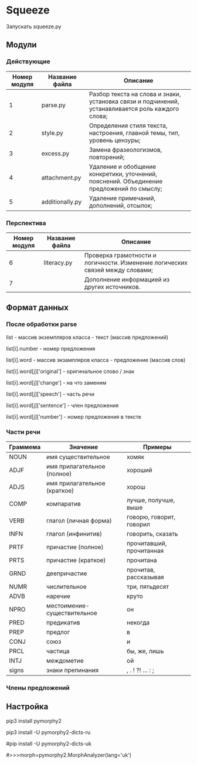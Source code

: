 # Squeeze
Запускать squeeze.py

Модули
-----
### Действующие

Номер модуля | Название файла | Описание
---|---|---
1 | parse.py | Разбор текста на слова и знаки, установка связи и подчинений, устанавливается роль каждого слова;
2 | style.py | Определения стиля текста, настроения, главной темы, тип, уровень цензуры;
3 | excess.py | Замена фразеологизмов, повторений;
4 | attachment.py | Удаление и обобщение конкретики, уточнений, пояснений. Объединение предложений по смыслу;
5 | additionally.py | Удаление примечаний, дополнений, отсылок;

### Перспектива

Номер модуля | Название файла | Описание
---|---|---
6 | literacy.py | Проверка грамотности и логичности. Изменение логических связей между словами;
7 |  | Дополнение информацией из других источников.

Формат данных
-----
### После обработки parse

list - массив экземпляров класса - текст (массив предложений)

list[i].number - номер предложения

list[i].word - массив экзампляров класса - предложение (массив слов)

list[i].word[j]['original'] - оригинальное слово / знак

list[i].word[j]['change'] - на что заменим

list[i].word[j]['speech'] - часть речи

list[i].word[j]['sentence'] - член предложения

list[i].word[j]['number'] - номер предложения в тексте

### Части речи

Граммема | Значение | Примеры
---------|----------|--------
NOUN | имя существительное | хомяк
ADJF | имя прилагательное (полное) | хороший
ADJS | имя прилагательное (краткое) | хорош
COMP | компаратив | лучше, получше, выше
VERB | глагол (личная форма) | говорю, говорит, говорил
INFN | глагол (инфинитив) | говорить, сказать
PRTF | причастие (полное) | прочитавший, прочитанная
PRTS | причастие (краткое) | прочитана
GRND | деепричастие | прочитав, рассказывая
NUMR | числительное | три, пятьдесят
ADVB | наречие | круто
NPRO | местоимение-существительное | он
PRED | предикатив | некогда
PREP | предлог | в
CONJ | союз | и
PRCL | частица | бы, же, лишь
INTJ | междометие | ой
signs | знаки препинания | , . ! ?! … : ;

### Члены предложений

Настройка
-----

pip3 install pymorphy2

pip3 install -U pymorphy2-dicts-ru

#pip install -U pymorphy2-dicts-uk

#>>>morph=pymorphy2.MorphAnalyzer(lang='uk')
